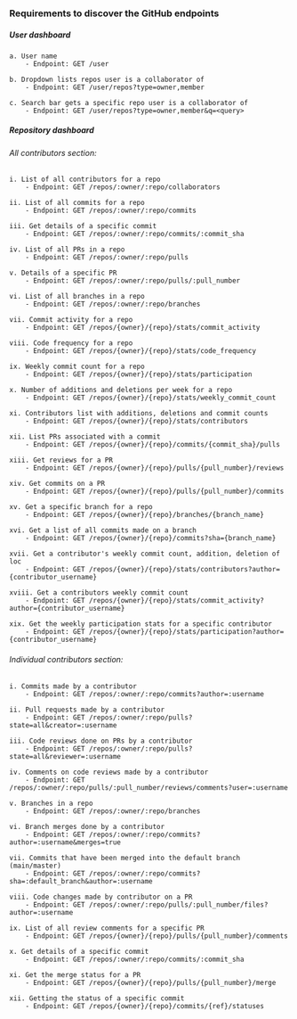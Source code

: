 ### Requirements to discover the GitHub endpoints

##### User dashboard 
	a. User name
		- Endpoint: GET /user 
	
	b. Dropdown lists repos user is a collaborator of
		- Endpoint: GET /user/repos?type=owner,member

	c. Search bar gets a specific repo user is a collaborator of 
		- Endpoint: GET /user/repos?type=owner,member&q=<query>

##### Repository dashboard 

###### All contributors section: 
	i. List of all contributors for a repo
		- Endpoint: GET /repos/:owner/:repo/collaborators

	ii. List of all commits for a repo
		- Endpoint: GET /repos/:owner/:repo/commits

	iii. Get details of a specific commit
		- Endpoint: GET /repos/:owner/:repo/commits/:commit_sha

	iv. List of all PRs in a repo
		- Endpoint: GET /repos/:owner/:repo/pulls

	v. Details of a specific PR
		- Endpoint: GET /repos/:owner/:repo/pulls/:pull_number

	vi. List of all branches in a repo
		- Endpoint: GET /repos/:owner/:repo/branches

	vii. Commit activity for a repo
		- Endpoint: GET /repos/{owner}/{repo}/stats/commit_activity

	viii. Code frequency for a repo
		- Endpoint: GET /repos/{owner}/{repo}/stats/code_frequency

	ix. Weekly commit count for a repo
		- Endpoint: GET /repos/{owner}/{repo}/stats/participation

	x. Number of additions and deletions per week for a repo
		- Endpoint: GET /repos/{owner}/{repo}/stats/weekly_commit_count

	xi. Contributors list with additions, deletions and commit counts
		- Endpoint: GET /repos/{owner}/{repo}/stats/contributors

	xii. List PRs associated with a commit
		- Endpoint: GET /repos/{owner}/{repo}/commits/{commit_sha}/pulls

	xiii. Get reviews for a PR
		- Endpoint: GET /repos/{owner}/{repo}/pulls/{pull_number}/reviews

	xiv. Get commits on a PR
		- Endpoint: GET /repos/{owner}/{repo}/pulls/{pull_number}/commits

	xv. Get a specific branch for a repo
		- Endpoint: GET /repos/{owner}/{repo}/branches/{branch_name}

	xvi. Get a list of all commits made on a branch
		- Endpoint: GET /repos/{owner}/{repo}/commits?sha={branch_name}

	xvii. Get a contributor's weekly commit count, addition, deletion of loc
		- Endpoint: GET /repos/{owner}/{repo}/stats/contributors?author={contributor_username}

	xviii. Get a contributors weekly commit count
		- Endpoint: GET /repos/{owner}/{repo}/stats/commit_activity?author={contributor_username}

	xix. Get the weekly participation stats for a specific contributor
		- Endpoint: GET /repos/{owner}/{repo}/stats/participation?author={contributor_username}


###### Individual contributors section:
	i. Commits made by a contributor 
		- Endpoint: GET /repos/:owner/:repo/commits?author=:username

	ii. Pull requests made by a contributor 
		- Endpoint: GET /repos/:owner/:repo/pulls?state=all&creator=:username

	iii. Code reviews done on PRs by a contributor
		- Endpoint: GET /repos/:owner/:repo/pulls?state=all&reviewer=:username

	iv. Comments on code reviews made by a contributor
		- Endpoint: GET /repos/:owner/:repo/pulls/:pull_number/reviews/comments?user=:username

	v. Branches in a repo
		- Endpoint: GET /repos/:owner/:repo/branches

	vi. Branch merges done by a contributor
		- Endpoint: GET /repos/:owner/:repo/commits?author=:username&merges=true

	vii. Commits that have been merged into the default branch (main/master)
		- Endpoint: GET /repos/:owner/:repo/commits?sha=:default_branch&author=:username

	viii. Code changes made by contributor on a PR 
		- Endpoint:	GET /repos/:owner/:repo/pulls/:pull_number/files?author=:username

	ix. List of all review comments for a specific PR
		- Endpoint: GET /repos/{owner}/{repo}/pulls/{pull_number}/comments

	x. Get details of a specific commit
		- Endpoint: GET /repos/:owner/:repo/commits/:commit_sha

	xi. Get the merge status for a PR
		- Endpoint: GET /repos/{owner}/{repo}/pulls/{pull_number}/merge

	xii. Getting the status of a specific commit
		- Endpoint: GET /repos/{owner}/{repo}/commits/{ref}/statuses


	


